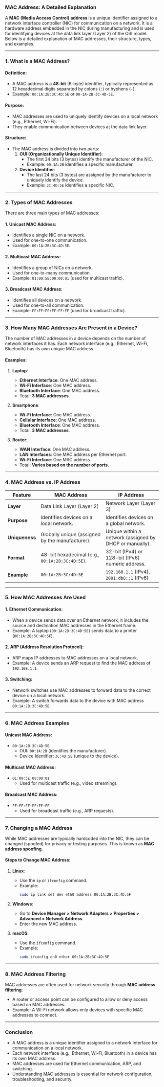 ### **MAC Address: A Detailed Explanation**

A **MAC (Media Access Control) address** is a unique identifier assigned to a network interface controller (NIC) for communication on a network. It is a hardware address embedded in the NIC during manufacturing and is used for identifying devices at the data link layer (Layer 2) of the OSI model. Below is a detailed explanation of MAC addresses, their structure, types, and examples.

---

### **1. What is a MAC Address?**

#### **Definition**:

- A MAC address is a **48-bit** (6-byte) identifier, typically represented as 12 hexadecimal digits separated by colons (`:`) or hyphens (`-`).
- Example: `00:1A:2B:3C:4D:5E` or `00-1A-2B-3C-4D-5E`.

#### **Purpose**:

- MAC addresses are used to uniquely identify devices on a local network (e.g., Ethernet, Wi-Fi).
- They enable communication between devices at the data link layer.

#### **Structure**:

- The MAC address is divided into two parts:
  1. **OUI (Organizationally Unique Identifier)**:
     - The first 24 bits (3 bytes) identify the manufacturer of the NIC.
     - Example: `00:1A:2B` identifies a specific manufacturer.
  2. **Device Identifier**:
     - The last 24 bits (3 bytes) are assigned by the manufacturer to uniquely identify the device.
     - Example: `3C:4D:5E` identifies a specific NIC.

---

### **2. Types of MAC Addresses**

There are three main types of MAC addresses:

#### **1. Unicast MAC Address**:

- Identifies a single NIC on a network.
- Used for one-to-one communication.
- Example: `00:1A:2B:3C:4D:5E`.

#### **2. Multicast MAC Address**:

- Identifies a group of NICs on a network.
- Used for one-to-many communication.
- Example: `01:00:5E:00:00:01` (used for multicast traffic).

#### **3. Broadcast MAC Address**:

- Identifies all devices on a network.
- Used for one-to-all communication.
- Example: `FF:FF:FF:FF:FF:FF` (used for broadcast traffic).

---

### **3. How Many MAC Addresses Are Present in a Device?**

The number of MAC addresses in a device depends on the number of network interfaces it has. Each network interface (e.g., Ethernet, Wi-Fi, Bluetooth) has its own unique MAC address.

#### **Examples**:

1. **Laptop**:

   - **Ethernet Interface**: One MAC address.
   - **Wi-Fi Interface**: One MAC address.
   - **Bluetooth Interface**: One MAC address.
   - Total: **3 MAC addresses**.

2. **Smartphone**:

   - **Wi-Fi Interface**: One MAC address.
   - **Cellular Interface**: One MAC address.
   - **Bluetooth Interface**: One MAC address.
   - Total: **3 MAC addresses**.

3. **Router**:
   - **WAN Interface**: One MAC address.
   - **LAN Interfaces**: One MAC address per Ethernet port.
   - **Wi-Fi Interface**: One MAC address.
   - Total: **Varies based on the number of ports**.

---

### **4. MAC Address vs. IP Address**

| **Feature**    | **MAC Address**                                 | **IP Address**                                          |
| -------------- | ----------------------------------------------- | ------------------------------------------------------- |
| **Layer**      | Data Link Layer (Layer 2)                       | Network Layer (Layer 3)                                 |
| **Purpose**    | Identifies devices on a local network.          | Identifies devices on a global network.                 |
| **Uniqueness** | Globally unique (assigned by the manufacturer). | Unique within a network (assigned by DHCP or manually). |
| **Format**     | 48-bit hexadecimal (e.g., `00:1A:2B:3C:4D:5E`). | 32-bit (IPv4) or 128-bit (IPv6) numeric address.        |
| **Example**    | `00:1A:2B:3C:4D:5E`                             | `192.168.1.1` (IPv4), `2001:db8::1` (IPv6)              |

---

### **5. How MAC Addresses Are Used**

#### **1. Ethernet Communication**:

- When a device sends data over an Ethernet network, it includes the source and destination MAC addresses in the Ethernet frame.
- Example: A laptop (`00:1A:2B:3C:4D:5E`) sends data to a printer (`00:1A:2B:3C:4D:5F`).

#### **2. ARP (Address Resolution Protocol)**:

- ARP maps IP addresses to MAC addresses on a local network.
- Example: A device sends an ARP request to find the MAC address of `192.168.1.1`.

#### **3. Switching**:

- Network switches use MAC addresses to forward data to the correct device on a local network.
- Example: A switch forwards data to the device with MAC address `00:1A:2B:3C:4D:5E`.

---

### **6. MAC Address Examples**

#### **Unicast MAC Address**:

- `00:1A:2B:3C:4D:5E`
  - OUI: `00:1A:2B` (identifies the manufacturer).
  - Device Identifier: `3C:4D:5E` (unique to the device).

#### **Multicast MAC Address**:

- `01:00:5E:00:00:01`
  - Used for multicast traffic (e.g., video streaming).

#### **Broadcast MAC Address**:

- `FF:FF:FF:FF:FF:FF`
  - Used for broadcast traffic (e.g., ARP requests).

---

### **7. Changing a MAC Address**

While MAC addresses are typically hardcoded into the NIC, they can be changed (spoofed) for privacy or testing purposes. This is known as **MAC address spoofing**.

#### **Steps to Change MAC Address**:

1. **Linux**:

   - Use the `ip` or `ifconfig` command.
   - Example:
     ```bash
     sudo ip link set dev eth0 address 00:1A:2B:3C:4D:5F
     ```

2. **Windows**:

   - Go to **Device Manager > Network Adapters > Properties > Advanced > Network Address**.
   - Enter the new MAC address.

3. **macOS**:
   - Use the `ifconfig` command.
   - Example:
     ```bash
     sudo ifconfig en0 ether 00:1A:2B:3C:4D:5F
     ```

---

### **8. MAC Address Filtering**

MAC addresses are often used for network security through **MAC address filtering**:

- A router or access point can be configured to allow or deny access based on MAC addresses.
- Example: A Wi-Fi network allows only devices with specific MAC addresses to connect.

---

### **Conclusion**

- A MAC address is a unique identifier assigned to a network interface for communication on a local network.
- Each network interface (e.g., Ethernet, Wi-Fi, Bluetooth) in a device has its own MAC address.
- MAC addresses are used for Ethernet communication, ARP, and switching.
- Understanding MAC addresses is essential for network configuration, troubleshooting, and security.
